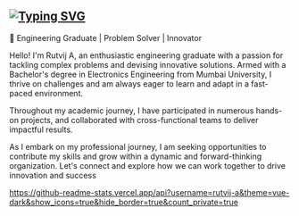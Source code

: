 <a href="https://git.io/typing-svg"><img src="https://readme-typing-svg.demolab.com?font=Fira+Code&pause=1000&color=2F9CFF&center=true&vCenter=true&random=true&width=435&lines=Hello+I'm+Rutvij+A!;Welcome+to+my+profile!" alt="Typing SVG" /></a>
---------------------------------------------------------------------------------------------------------------------------------------------------------------------------------------------------------------------------------------------------------------------------------
🔧 Engineering Graduate | Problem Solver | Innovator

Hello! I'm Rutvij A, an enthusiastic engineering graduate with a passion for tackling complex problems and devising innovative solutions. Armed with a Bachelor's degree in Electronics Engineering from Mumbai University, I thrive on challenges and am always eager to learn and adapt in a fast-paced environment.

Throughout my academic journey, I have participated in numerous hands-on projects, and collaborated with cross-functional teams to deliver impactful results.

As I embark on my professional journey, I am seeking opportunities to contribute my skills and grow within a dynamic and forward-thinking organization. Let's connect and explore how we can work together to drive innovation and success


https://github-readme-stats.vercel.app/api?username=rutvij-a&theme=vue-dark&show_icons=true&hide_border=true&count_private=true
